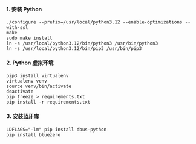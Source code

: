 #### 1. 安装 Python
``` shell
./configure --prefix=/usr/local/python3.12 --enable-optimizations --with-ssl
make
sudo make install
ln -s /usr/local/python3.12/bin/python3 /usr/bin/python3
ln -s /usr/local/python3.12/bin/pip3 /usr/bin/pip3
```

#### 2. Python 虚拟环境
``` shell
pip3 install virtualenv
virtualenv venv
source venv/bin/activate
deactivate
pip freeze > requirements.txt
pip install -r requirements.txt
```

#### 3. 安装蓝牙库
```
LDFLAGS="-lm" pip install dbus-python
pip install bluezero
```
